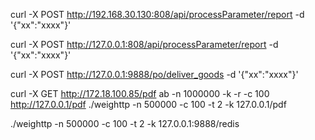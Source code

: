 curl -X POST http://192.168.30.130:808/api/processParameter/report -d '{"xx":"xxxx"}'

curl -X POST http://127.0.0.1:808/api/processParameter/report -d '{"xx":"xxxx"}'




curl -X POST http://127.0.0.1:9888/po/deliver_goods -d '{"xx":"xxxx"}'




curl -X GET http://172.18.100.85/pdf
ab -n 1000000 -k -r -c 100 http://127.0.0.1/pdf
./weighttp -n 500000 -c 100 -t 2 -k 127.0.0.1/pdf

./weighttp -n 500000 -c 100 -t 2 -k 127.0.0.1:9888/redis